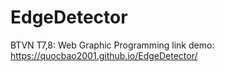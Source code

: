 # EdgeDetector
BTVN T7,8: Web Graphic Programming 
link demo:
https://quocbao2001.github.io/EdgeDetector/
